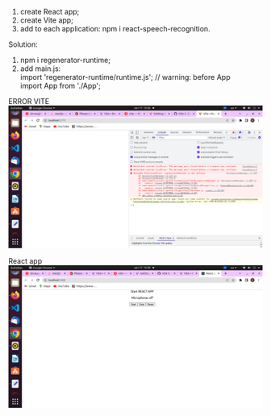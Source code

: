 1) create React app;
2) create Vite app;
3) add to each application: npm i react-speech-recognition.

Solution:
1) npm i regenerator-runtime;
2) add main.js: <br>
import 'regenerator-runtime/runtime.js';  // warning: before App <br>
import App from './App';

ERROR VITE
![Screenshot](Screenshot2022-10-17(vite).png)

React app
![Screenshot](Screenshot2022-10-17(react).png)

